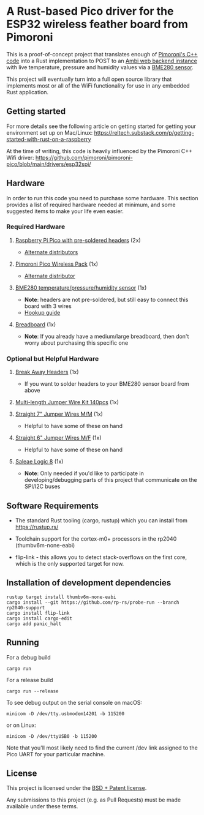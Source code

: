 # A Rust-based Pico driver for the ESP32 wireless feather board from Pimoroni

This is a proof-of-concept project that translates enough of [Pimoroni's C++ code](https://github.com/pimoroni/pimoroni-pico/tree/main/examples/pico_wireless) into a Rust implementation to POST to an [Ambi web backend instance](https://github.com/Jim-Hodapp-Coaching/ambi) with live temperature, pressure and humidity values via a [BME280 sensor](https://www.sparkfun.com/products/13676).

This project will eventually turn into a full open source library that implements most or all of the WiFi functionality for use in any embedded Rust application.

## Getting started

For more details see the following article on getting started for getting your environment set up
on Mac/Linux:
https://reltech.substack.com/p/getting-started-with-rust-on-a-raspberry

At the time of writing, this code is heavily influenced by the Pimoroni C++ Wifi driver:
https://github.com/pimoroni/pimoroni-pico/blob/main/drivers/esp32spi/

## Hardware

In order to run this code you need to purchase some hardware. This section provides a list of required hardware
needed at minimum, and some suggested items to make your life even easier.

### Required Hardware

1. [Raspberry Pi Pico with pre-soldered headers](https://www.elektor.com/raspberry-pi-pico-rp2040-with-pre-soldered-headers) (2x)
   * [Alternate distributors](https://www.raspberrypi.com/products/raspberry-pi-pico/)

2. [Pimoroni Pico Wireless Pack](https://shop.pimoroni.com/products/pico-wireless-pack?variant=32369508581459) (1x)
   * [Alternate distributor](https://www.elektor.com/pimoroni-raspberry-pi-pico-wireless-pack)

3. [BME280 temperature/pressure/humidity sensor](https://www.sparkfun.com/products/13676) (1x)
   * __Note__: headers are not pre-soldered, but still easy to connect this board with 3 wires
   * [Hookup guide](https://learn.sparkfun.com/tutorials/sparkfun-bme280-breakout-hookup-guide)

4. [Breadboard](https://www.sparkfun.com/products/12614) (1x)
   * __Note__: If you already have a medium/large breadboard, then don't worry about purchasing this specific one


### Optional but Helpful Hardware

1. [Break Away Headers](https://www.sparkfun.com/products/116) (1x)
   * If you want to solder headers to your BME280 sensor board from above

2. [Multi-length Jumper Wire Kit 140pcs](https://www.sparkfun.com/products/124) (1x)

3. [Straight 7" Jumper Wires M/M](https://www.sparkfun.com/products/11026) (1x)
   * Helpful to have some of these on hand

4. [Straight 6" Jumper Wires M/F](https://www.sparkfun.com/products/12794) (1x)
   * Helpful to have some of these on hand

5. [Saleae Logic 8](https://www.saleae.com/) (1x)
   * __Note__: Only needed if you'd like to participate in developing/debugging parts of this project that communicate
   on the SPI/I2C buses


## Software Requirements
- The standard Rust tooling (cargo, rustup) which you can install from https://rustup.rs/

- Toolchain support for the cortex-m0+ processors in the rp2040 (thumbv6m-none-eabi)

- flip-link - this allows you to detect stack-overflows on the first core, which is the only supported target for now.

## Installation of development dependencies
```
rustup target install thumbv6m-none-eabi
cargo install --git https://github.com/rp-rs/probe-run --branch rp2040-support
cargo install flip-link
cargo install cargo-edit
cargo add panic_halt
```

## Running

For a debug build
```
cargo run
```
For a release build
```
cargo run --release
```

To see debug output on the serial console on macOS:
```
minicom -D /dev/tty.usbmodem14201 -b 115200
```
or on Linux:
```
minicom -D /dev/ttyUSB0 -b 115200
```

Note that you'll most likely
need to find the current /dev link assigned to the Pico UART for your particular machine.

## License

This project is licensed under the [BSD + Patent license](https://opensource.org/licenses/BSDplusPatent).

Any submissions to this project (e.g. as Pull Requests) must be made available under these terms.
